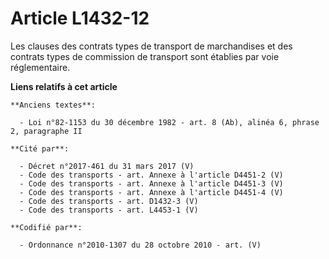 # Article L1432-12

Les clauses des contrats types de transport de marchandises et des contrats types de commission de transport sont établies
par voie réglementaire.

**Liens relatifs à cet article**

	**Anciens textes**:

	  - Loi n°82-1153 du 30 décembre 1982 - art. 8 (Ab), alinéa 6, phrase 2, paragraphe II

	**Cité par**:

	  - Décret n°2017-461 du 31 mars 2017 (V)
	  - Code des transports - art. Annexe à l'article D4451-2 (V)
	  - Code des transports - art. Annexe à l'article D4451-3 (V)
	  - Code des transports - art. Annexe à l'article D4451-4 (V)
	  - Code des transports - art. D1432-3 (V)
	  - Code des transports - art. L4453-1 (V)

	**Codifié par**:

	  - Ordonnance n°2010-1307 du 28 octobre 2010 - art. (V)
